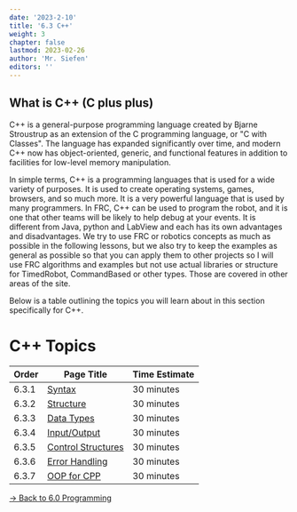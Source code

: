 ```yaml
---
date: '2023-2-10'
title: '6.3 C++'
weight: 3
chapter: false
lastmod: 2023-02-26
author: 'Mr. Siefen'
editors: ''
---
```


## What is C++ (C plus plus)

C++ is a general-purpose programming language created by Bjarne Stroustrup as an extension of the C programming language, or "C with Classes". The language has expanded significantly over time, and modern C++ now has object-oriented, generic, and functional features in addition to facilities for low-level memory manipulation. 

In simple terms, C++ is a programming languages that is used for a wide variety of purposes. It is used to create operating systems, games, browsers, and so much more. It is a very powerful language that is used by many programmers. In FRC, C++ can be used to program the robot, and it is one that other teams will be likely to help debug at your events. It is different from Java, python and LabView and each has its own advantages and disadvantages. We try to use FRC or robotics concepts as much as possible in the following lessons, but we also try to keep the examples as general as possible so that you can apply them to other projects so I will use FRC algorithms and examples but not use actual libraries or structure for TimedRobot, CommandBased or other types. Those are covered in other areas of the site.

Below is a table outlining the topics you will learn about in this section specifically for C++.

#  C++ Topics
| Order | Page Title | Time Estimate |
| --- | --- | --- |
| 6.3.1 | [Syntax](/programming/cpp/syntax/) | 30 minutes |
| 6.3.2 | [Structure](/programming/cpp/structure/) | 30 minutes |
| 6.3.3 | [Data Types](/programming/cpp/datatypes/) | 30 minutes |
| 6.3.4 | [Input/Output](/programming/cpp/inputoutput) | 30 minutes |
| 6.3.5 | [Control Structures](/programming/cpp//controlstructures) | 30 minutes |
| 6.3.6 | [Error Handling](/programming/cpp/errorhandling) | 30 minutes |
| 6.3.7 | [OOP for CPP](/programming/cpp/oop) | 30 minutes |

[-> Back to 6.0 Programming](/programming/)